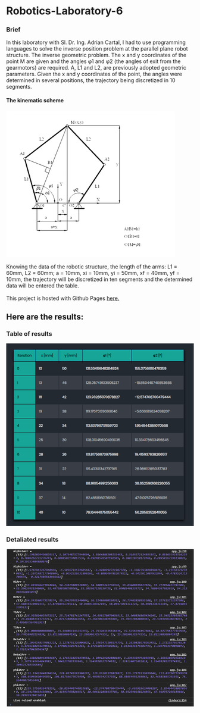 # Robotics-Laboratory-6
### Brief
In this laboratory with Sl. Dr. Ing. Adrian Cartal, I had to use programming languages to solve the inverse position problem at the parallel plane robot structure. The inverse geometric problem. The x and y coordinates of the point M are given and the angles φ1 and φ2 (the angles of exit from the gearmotors) are required. A, L1 and L2, are previously adopted geometric parameters. Given the x and y coordinates of the point, the angles were determined in several positions, the trajectory being discretized in 10 segments.
#### The kinematic scheme
![kinematic scheme](https://github.com/brittleru/Robotics-Lab-6/blob/master/images/kinematic_scheme.png?raw=true)

Knowing the data of the robotic structure, the length of the arms: L1 = 60mm, L2 = 60mm; a = 10mm, xi = 10mm, yi = 50mm, xf = 40mm, yf = 10mm, the trajectory will be discretized in ten segments and the determined data will be entered the table.
</br></br>
This project is hosted with Github Pages <a href="https://brittleru.github.io/Robotics-Lab-6/" target="_blank">here.</a>

## Here are the results:

### Table of results
![kinematic scheme](https://github.com/brittleru/Robotics-Lab-6/blob/master/images/results_table.png?raw=true)

### Detaliated results
![kinematic scheme](https://github.com/brittleru/Robotics-Lab-6/blob/master/images/results_log.png?raw=true)
